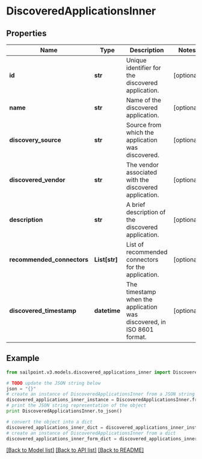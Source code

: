 # DiscoveredApplicationsInner


## Properties

Name | Type | Description | Notes
------------ | ------------- | ------------- | -------------
**id** | **str** | Unique identifier for the discovered application. | [optional] 
**name** | **str** | Name of the discovered application. | [optional] 
**discovery_source** | **str** | Source from which the application was discovered. | [optional] 
**discovered_vendor** | **str** | The vendor associated with the discovered application. | [optional] 
**description** | **str** | A brief description of the discovered application. | [optional] 
**recommended_connectors** | **List[str]** | List of recommended connectors for the application. | [optional] 
**discovered_timestamp** | **datetime** | The timestamp when the application was discovered, in ISO 8601 format. | [optional] 

## Example

```python
from sailpoint.v3.models.discovered_applications_inner import DiscoveredApplicationsInner

# TODO update the JSON string below
json = "{}"
# create an instance of DiscoveredApplicationsInner from a JSON string
discovered_applications_inner_instance = DiscoveredApplicationsInner.from_json(json)
# print the JSON string representation of the object
print DiscoveredApplicationsInner.to_json()

# convert the object into a dict
discovered_applications_inner_dict = discovered_applications_inner_instance.to_dict()
# create an instance of DiscoveredApplicationsInner from a dict
discovered_applications_inner_form_dict = discovered_applications_inner.from_dict(discovered_applications_inner_dict)
```
[[Back to Model list]](../README.md#documentation-for-models) [[Back to API list]](../README.md#documentation-for-api-endpoints) [[Back to README]](../README.md)



